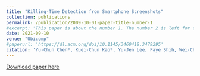 ```yaml
---
title: "Killing-Time Detection from Smartphone Screenshots"
collection: publications
permalink: /publication/2009-10-01-paper-title-number-1
#excerpt: 'This paper is about the number 1. The number 2 is left for future work.'
date: 2021-09-10
venue: "Ubicomp"
#paperurl: 'https://dl.acm.org/doi/10.1145/3460418.3479295'
citation: 'Yu-Chun Chen*, Kuei-Chun Kao*, Yu-Jen Lee, Faye Shih, Wei-Chen Chiu, Yung-Ju Chang (* indicates equal contribution)'
---
```


[Download paper here](https://dl.acm.org/doi/10.1145/3460418.3479295)
